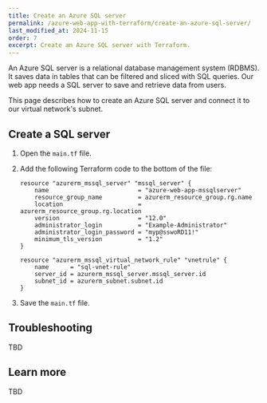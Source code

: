```yaml
---
title: Create an Azure SQL server
permalink: /azure-web-app-with-terraform/create-an-azure-sql-server/
last_modified_at: 2024-11-15
order: 7
excerpt: Create an Azure SQL server with Terraform.
---
```


An Azure SQL server is a relational database management system (RDBMS). It saves data in tables that can be filtered and sliced with SQL queries. Our web app needs a SQL server to save and retrieve data from users.

This page describes how to create an Azure SQL server and connect it to our virtual network's subnet.

## Create a SQL server

1. Open the `main.tf` file.
1. Add the following Terraform code to the bottom of the file:

    ```hcl
    resource "azurerm_mssql_server" "mssql_server" {
        name                         = "azure-web-app-mssqlserver"
        resource_group_name          = azurerm_resource_group.rg.name
        location                     = azurerm_resource_group.rg.location
        version                      = "12.0"
        administrator_login          = "Example-Administrator"
        administrator_login_password = "myp@sswoRD11!"
        minimum_tls_version          = "1.2"
    }

    resource "azurerm_mssql_virtual_network_rule" "vnetrule" {
        name      = "sql-vnet-rule"
        server_id = azurerm_mssql_server.mssql_server.id
        subnet_id = azurerm_subnet.subnet.id
    }
    ```

1. Save the `main.tf` file.

## Troubleshooting

TBD

## Learn more

TBD
